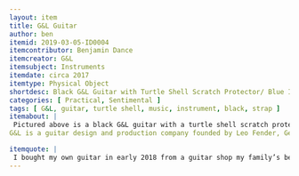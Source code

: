 ```yaml
---
layout: item
title: G&L Guitar
author: ben
itemid: 2019-03-05-ID0004
itemcontributor: Benjamin Dance
itemcreator: G&L
itemsubject: Instruments
itemdate: circa 2017
itemtype: Physical Object
shortdesc: Black G&L Guitar with Turtle Shell Scratch Protector/ Blue Indigo Strap
categories: [ Practical, Sentimental ]
tags: [ G&L, guitar, turtle shell, music, instrument, black, strap ]
itemabout: |
 Pictured above is a black G&L guitar with a turtle shell scratch protector. The guitar also has a blue and indigo strap. 
G&L is a guitar design and production company founded by Leo Fender, George Fullerton, and Dale Hyatt in 1979. G&L instruments were an attempt by Leo Fender and his associates to create a more perfected version of the Fender guitar. The small scale of its production allows for more customization of their instruments.  

itemquote: |
 I bought my own guitar in early 2018 from a guitar shop my family’s been going to for three generations. This is my first real guitar that’s not a hand-me-down from a previous family member. I practice almost everyday and make music regularly. 
---
```

